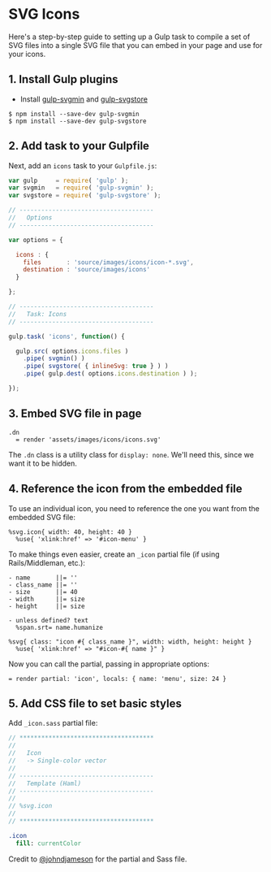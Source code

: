 # SVG Icons

Here's a step-by-step guide to setting up a Gulp task to compile a set of SVG files into a single SVG file that you can embed in your page and use for your icons.

## 1. Install Gulp plugins

- Install [gulp-svgmin](https://www.npmjs.com/package/gulp-svgmin) and [gulp-svgstore](https://www.npmjs.com/package/gulp-svgstore)

```
$ npm install --save-dev gulp-svgmin
$ npm install --save-dev gulp-svgstore
```

## 2. Add task to your Gulpfile

Next, add an `icons` task to your `Gulpfile.js`:

```javascript
var gulp     = require( 'gulp' );
var svgmin   = require( 'gulp-svgmin' );
var svgstore = require( 'gulp-svgstore' );

// -------------------------------------
//   Options
// -------------------------------------

var options = {

  icons : {
    files       : 'source/images/icons/icon-*.svg',
    destination : 'source/images/icons'
  }

};

// -------------------------------------
//   Task: Icons
// -------------------------------------

gulp.task( 'icons', function() {

  gulp.src( options.icons.files )
    .pipe( svgmin() )
    .pipe( svgstore( { inlineSvg: true } ) )
    .pipe( gulp.dest( options.icons.destination ) );

});
```

## 3. Embed SVG file in page

```haml
.dn
  = render 'assets/images/icons/icons.svg'
```

The `.dn` class is a utility class for `display: none`. We'll need this, since we want it to be hidden.

## 4. Reference the icon from the embedded file

To use an individual icon, you need to reference the one you want from the embedded SVG file:

```haml
%svg.icon{ width: 40, height: 40 }
  %use{ 'xlink:href' => '#icon-menu' }
```

To make things even easier, create an `_icon` partial file (if using Rails/Middleman, etc.):

```haml
- name       ||= ''
- class_name ||= ''
- size       ||= 40
- width      ||= size
- height     ||= size

- unless defined? text
  %span.srt= name.humanize

%svg{ class: "icon #{ class_name }", width: width, height: height }
  %use{ 'xlink:href' => "#icon-#{ name }" }
```

Now you can call the partial, passing in appropriate options:

```haml
= render partial: 'icon', locals: { name: 'menu', size: 24 }
```

## 5. Add CSS file to set basic styles

Add `_icon.sass` partial file:

```sass
// *************************************
//
//   Icon
//   -> Single-color vector
//
// -------------------------------------
//   Template (Haml)
// -------------------------------------
//
// %svg.icon
//
// *************************************

.icon
  fill: currentColor
```

Credit to [@johndjameson](https://github.com/johndjameson) for the partial and Sass file.
